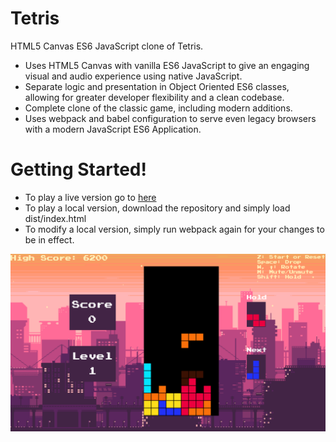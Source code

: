 # Tetris
HTML5 Canvas ES6 JavaScript clone of Tetris.    

+ Uses HTML5 Canvas with vanilla ES6 JavaScript to give an engaging visual and audio experience using native JavaScript.
+ Separate logic and presentation in Object Oriented ES6 classes, allowing for greater developer flexibility and a clean codebase.
+ Complete clone of the classic game, including modern additions.
+ Uses webpack and babel configuration to serve even legacy browsers with a modern JavaScript ES6 Application.

# Getting Started!

+ To play a live version go to [here](jeremyfriedel.github.io/Tetris)
+ To play a local version, download the repository and simply load dist/index.html
+ To modify a local version, simply run webpack again for your changes to be in effect.

![screenshot](docs/tetrisscreenshot.png)
